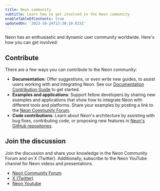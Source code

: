 ```yaml
---
title: Neon community
subtitle: Learn how to get involved in the Neon community
enableTableOfContents: true
updatedOn: '2023-10-24T13:30:10.815Z'
---
```


Neon has an enthusiastic and dynamic user community worldwide. Here's how you can get involved:

## Contribute

There are a few ways you can contribute to the Neon community:

- **Documentation**: Offer suggestions, or even write new guides, to assist users working with and integrating Neon. See our [Documentation Contribution Guide](/docs/community/contribution-guide) to get started.
- **Examples and applications**: Support fellow developers by sharing new examples and applications that show how to integrate Neon with different tools and platforms. Share your examples by posting a link to the [Neon Community Forum](https://community.neon.tech/).
- **Code contributions**: Learn about Neon's architecture by assisting with bug fixes, contributing code, or proposing new features in [Neon's GitHub repositories](https://github.com/neondatabase).

## Join the discussion

Join the discussion and share your knowledge in the Neon Community Forum and on X (Twitter). Additionally, subscribe to the Neon YouTube channel for Neon videos and presentations.

- [Neon Community Forum](https://community.neon.tech/)
- [X (Twitter)](https://twitter.com/neondatabase)
- [Neon Youtube](https://www.youtube.com/@neondatabase)
